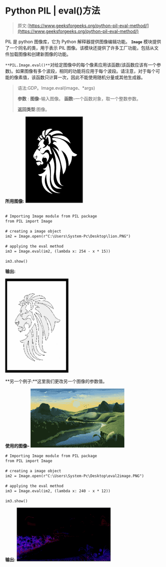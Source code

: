 # Python PIL | eval()方法

> 原文:[https://www.geeksforgeeks.org/python-pil-eval-method/](https://www.geeksforgeeks.org/python-pil-eval-method/)

PIL 是 python 图像库，它为 Python 解释器提供图像编辑功能。 **`Image`** 模块提供了一个同名的类，用于表示 PIL 图像。该模块还提供了许多工厂功能，包括从文件加载图像和创建新图像的功能。

`**PIL.Image.eval()**`对给定图像中的每个像素应用该函数(该函数应该有一个参数)。如果图像有多个波段，相同的功能将应用于每个波段。请注意，对于每个可能的像素值，该函数只计算一次，因此不能使用随机分量或其他生成器。

> 语法:GDP。Image.eval(image、*args)
> 
> **参数** :
> **图像**–输入图像。
> **函数**–一个函数对象，取一个整数参数。
> 
> **返回类型**:图像。

**所用图像:**
![](img/a30ec4aa6b19027c5a2c951189a1e900.png)

```

# Importing Image module from PIL package 
from PIL import Image 

# creating a image object
im2 = Image.open(r"C:\Users\System-Pc\Desktop\lion.PNG")

# applying the eval method
im3 = Image.eval(im2, (lambda x: 254 - x * 15))

im3.show() 
```

**输出:**

![](img/2a944d57a06035606c55ddc4cc69b246.png)

**另一个例子:**这里我们更改另一个图像的参数值。

**使用的图像–**
![](img/a6a62f33e59e9d685fa14fbb27737765.png)

```
# Importing Image module from PIL package 
from PIL import Image 

# creating a image object
im2 = Image.open(r"C:\Users\System-Pc\Desktop\eval2image.PNG")

# applying the eval method
im3 = Image.eval(im2, (lambda x: 240 - x * 12))

im3.show()
```

**输出:**
![](img/0c8bc1dabf53d4ece9c19797874915c5.png)